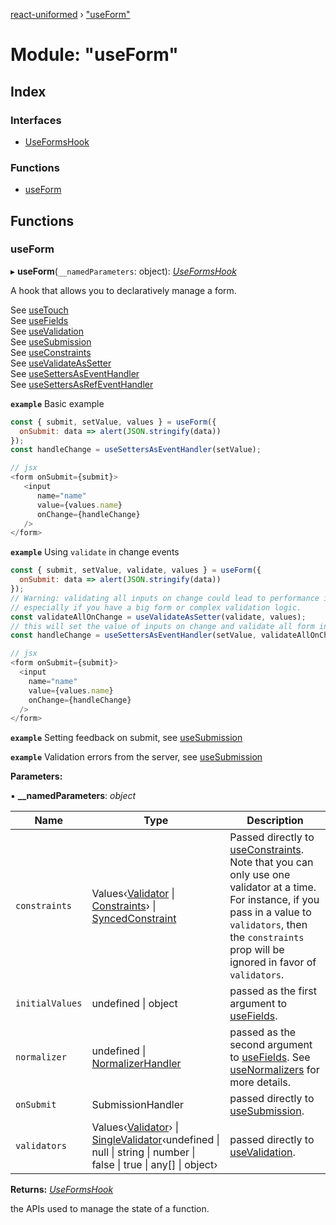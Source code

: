 [react-uniformed](../README.md) › ["useForm"](_useform_.md)

# Module: "useForm"

## Index

### Interfaces

* [UseFormsHook](../interfaces/_useform_.useformshook.md)

### Functions

* [useForm](_useform_.md#useform)

## Functions

###  useForm

▸ **useForm**(`__namedParameters`: object): *[UseFormsHook](../interfaces/_useform_.useformshook.md)*

A hook that allows you to declaratively manage a form.<br>

See [useTouch](_usetouch_.md#usetouch)<br/>
See [useFields](_usefields_.md#usefields)<br/>
See [useValidation](_usevalidation_usevalidation_.md#usevalidation)<br/>
See [useSubmission](_usesubmission_usesubmission_.md#usesubmission)<br/>
See [useConstraints](_useconstraints_useconstraints_.md#useconstraints) <br/>
See [useValidateAsSetter](_usevalidateassetter_.md#usevalidateassetter)<br/>
See [useSettersAsEventHandler](_usesettersaseventhandler_.md#usesettersaseventhandler)<br/>
See [useSettersAsRefEventHandler](_usesettersasrefeventhandler_.md#usesettersasrefeventhandler)

**`example`** <caption>Basic example</caption>
```javascript
const { submit, setValue, values } = useForm({
  onSubmit: data => alert(JSON.stringify(data))
});
const handleChange = useSettersAsEventHandler(setValue);

// jsx
<form onSubmit={submit}>
   <input
      name="name"
      value={values.name}
      onChange={handleChange}
   />
</form>
```

**`example`** <caption>Using `validate` in change events</caption>
```javascript
const { submit, setValue, validate, values } = useForm({
  onSubmit: data => alert(JSON.stringify(data))
});
// Warning: validating all inputs on change could lead to performance issues,
// especially if you have a big form or complex validation logic.
const validateAllOnChange = useValidateAsSetter(validate, values);
// this will set the value of inputs on change and validate all form inputs
const handleChange = useSettersAsEventHandler(setValue, validateAllOnChange);

// jsx
<form onSubmit={submit}>
  <input
    name="name"
    value={values.name}
    onChange={handleChange}
  />
</form>
```

**`example`** <caption>Setting feedback on submit, see [useSubmission](_usesubmission_usesubmission_.md#usesubmission)</caption>

**`example`** <caption>Validation errors from the server, see [useSubmission](_usesubmission_usesubmission_.md#usesubmission)</caption>

**Parameters:**

▪ **__namedParameters**: *object*

Name | Type | Description |
------ | ------ | ------ |
`constraints` | Values‹[Validator](../interfaces/_usevalidation_types_.validator.md) &#124; [Constraints](../interfaces/_useconstraints_types_.constraints.md)› &#124; [SyncedConstraint](../interfaces/_useconstraints_types_.syncedconstraint.md) | Passed directly to [useConstraints](_useconstraints_useconstraints_.md#useconstraints). Note that you can only use one validator at a time. For instance, if you pass in a value to `validators`, then the `constraints` prop will be ignored in favor of `validators`. |
`initialValues` | undefined &#124; object | passed as the first argument to [useFields](_usefields_.md#usefields). |
`normalizer` | undefined &#124; [NormalizerHandler](../interfaces/_usefields_.normalizerhandler.md) | passed as the second argument to [useFields](_usefields_.md#usefields). See [useNormalizers](_usenormalizers_.md#usenormalizers) for more details. |
`onSubmit` | SubmissionHandler | passed directly to [useSubmission](_usesubmission_usesubmission_.md#usesubmission). |
`validators` | Values‹[Validator](../interfaces/_usevalidation_types_.validator.md)› &#124; [SingleValidator](../interfaces/_usevalidation_types_.singlevalidator.md)‹undefined &#124; null &#124; string &#124; number &#124; false &#124; true &#124; any[] &#124; object› | passed directly to [useValidation](_usevalidation_usevalidation_.md#usevalidation). |

**Returns:** *[UseFormsHook](../interfaces/_useform_.useformshook.md)*

the APIs used to manage the state of a function.
